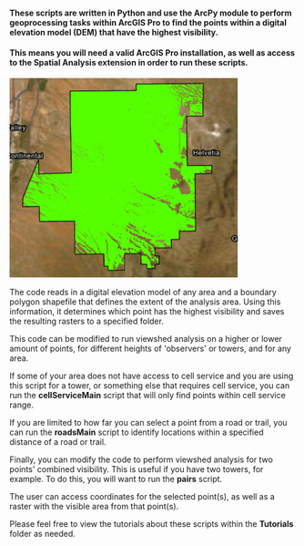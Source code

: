 #### These scripts are written in Python and use the ArcPy module to perform geoprocessing tasks within ArcGIS Pro to find the points within a digital elevation model (DEM) that have the highest visibility.
#### This means you will need a valid ArcGIS Pro installation, as well as access to the Spatial Analysis extension in order to run these scripts.

<div>
    <img alt="img_3.png" height="350" src="Images/img_3.png"/>
</div>


The code reads in a digital elevation model of any area and a boundary polygon shapefile that defines the extent of the analysis area. Using this information, it determines which point has the highest visibility and saves the resulting rasters to a specified folder.



This code can be modified to run viewshed analysis on a higher or lower amount of points, for different heights of 'observers' or towers, and for any area.

If some of your area does not have access to cell service and you are using this script for a tower, or something else that requires cell service, you can run the **cellServiceMain** script that will only find points within cell service range. 

If you are limited to how far you can select a point from a road or trail, you can run the **roadsMain** script to identify locations within a specified distance of a road or trail.



Finally, you can modify the code to perform viewshed analysis for two points' combined visibility. This is useful if you have two towers, for example. To do this, you will want to run the **pairs** script.



The user can access coordinates for the selected point(s), as well as a raster with the visible area from that point(s).

Please feel free to view the tutorials about these scripts within the **Tutorials** folder as needed.